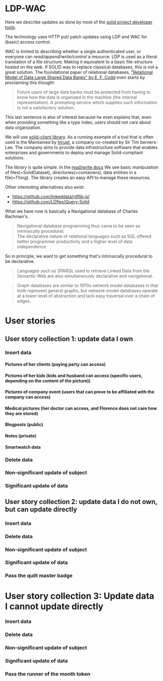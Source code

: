 # LDP-WAC

Here we describe updates as done by most of the
[solid project developer tools](https://solidproject.org/developers/tools/). 

The technology uses HTTP put/ patch updates using LDP and WAC for (basic) access control.

WAC is limited to describing whether a single authenticated user, or everyone can *read/append/write/control* a resource.
LDP is used as a literal translation of a file structure.
Making it equivalent to a basic file-structure hosted on the web. 
If SOLID was to replace classical databases, this is not a great solution.
The foundational paper of relational databases,
["Relational Model of Data Large Shared Data Banks" by E. F. Codd](https://dl.acm.org/doi/pdf/10.1145/362384.362685)
even starts by proclaiming this thought:
> Future users of large data banks must be protected from
having to know how the data is organized in the machine (the
internal representation). A prompting service which supplies
such information is not a satisfactory solution. 

This last sentence is also of interest because he even explains that,
even when providing something like a type index, users should not care about data organization.

We will use
[solid-client library](https://docs.inrupt.com/developer-tools/api/javascript/solid-client/).
As a running example of a tool that is often used is the
Maintained by
[Inrupt](https://www.inrupt.com/), a company co-created by Sir Tim berners-Lee.
The company aims to provide
data infrastructure software that enables enterprises and governments to deploy and manage Solid-compliant solutions.

The library is quite simple. In the [read/write docs](https://docs.inrupt.com/developer-tools/javascript/client-libraries/tutorial/read-write-data/)
We see basic manipulation of files(=SolidDataset), directories(=containers), data entities in a file(=Thing).
The library creates an easy API to manage these resources.

Other interesting alternatives also exist:
* https://github.com/linkeddata/rdflib.js/
* https://github.com/LDflex/Query-Solid


What we have now is basically a Navigational database of Charles Bachman's.
> Navigational database programming thus came to be seen as intrinsically procedural;  
> The declarative nature of relational languages such as SQL offered better programmer productivity and a higher level of data independence

So in principle, we want to get something that's intrinsically procedural to be declarative.
> Languages such as SPARQL used to retrieve Linked Data from the Semantic Web are also simultaneously declarative and navigational.

> Graph databases are similar to 1970s network model databases in that both represent general graphs,
> but network-model databases operate at a lower level of abstraction and lack easy traversal over a chain of edges.

# User stories
## User story collection 1: update data I own
### Insert data
#### Pictures of her clients (paying party can access)

#### Pictures of her kids (kids and husband can access (specific users, depending on the content of the picture))


#### Pictures of company event (users that can prove to be affiliated with the company can access)


#### Medical pictures (her doctor can access, and Florence does not care how they are stored)


#### Blogposts (public)


#### Notes (private)


#### Smartwatch data


### Delete data


### Non-significant update of subject


### Significant update of data



## User story collection 2: update data I do not own, but can update directly
### Insert data


### Delete data


### Non-significant update of subject


### Significant update of data


### Pass the quilt master badge


# User story collection 3: Update data I cannot update directly
### Insert data


### Delete data


### Non-significant update of subject


### Significant update of data


### Pass the runner of the month token

